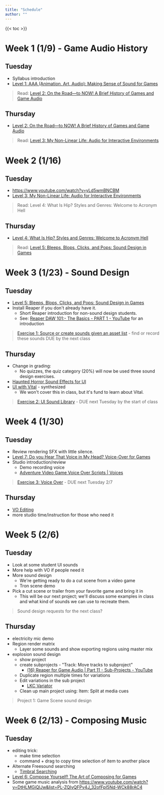 ```yaml
---
title: "Schedule"
author: ""
---
```


{{< toc >}}

# Week 1 (1/9) - Game Audio History

## Tuesday

- Syllabus introduction
- [Level 1: AAA \(Animation, Art, Audio\): Making Sense of Sound for Games](../lectures/week-1/level-1/)

> Read: [Level 2: On the Road—to NOW! A Brief History of Games and Game Audio](https://learning.oreilly.com/library/view/the-essential-guide/9780415706704/xhtml/Ch02.xhtml)

## Thursday

- [Level 2: On the Road—to NOW! A Brief History of Games and Game Audio](../lectures/week-1/level-2/)

> Read: [Level 3: My Non-Linear Life: Audio for Interactive Environments](https://learning.oreilly.com/library/view/the-essential-guide/9780415706704/xhtml/Ch03.xhtml)

# Week 2 (1/16)

## Tuesday

- https://www.youtube.com/watch?v=yLd5wmBNCBM
- [Level 3: My Non-Linear Life: Audio for Interactive Environments](../lectures/week-2/level-3/)

> Read: Level 4: What Is Hip? Styles and Genres: Welcome to Acronym Hell

## Thursday

- [Level 4: What Is Hip? Styles and Genres: Welcome to Acronym Hell](../lectures/week-2/level-4/)

> Read: [Level 5: Bleeps, Blops, Clicks, and Pops: Sound Design in Games](x-devonthink-item://23D22D35-AF1E-4EE1-ABAE-1BD00AA2D0A6?page=91)

# Week 3 (1/23) - Sound Design

## Tuesday

- [Level 5: Bleeps, Blops, Clicks, and Pops: Sound Design in Games](../lectures/week-3/level-5/)
- Install Reaper if you don't already have it.
  - Short Reaper introduction for non-sound design students.
  - See: [Reaper DAW 101:- The Basics - PART 1 - YouTube](https://www.youtube.com/watch?v=JwDcTPn2dvc) for an introduction

> [Exercise 1: Source or create sounds given an asset list](../assignments/exercises/exercise-1/) - find or record these sounds
> DUE by the next class

## Thursday

- Change in grading:
  - No quizzes, the quiz category (20%) will now be used three sound design exercises.
- [Haunted Horror Sound Effects for UI](../lectures/week-3/ui-effects-horror/)
- [UI with Vital](https://www.youtube.com/watch?v=2h5iOE7Txys) - synthesized
  - We won't cover this in class, but it's fund to learn about Vital.

> [Exercise 2: UI Sound Library](../assignments/exercises/exercise-2/) - DUE next Tuesday by the start of class

# Week 4 (1/30)

## Tuesday

- Review rendering SFX with little silence.
- [Level 7: Do you Hear That Voice in My Head? Voice-Over for Games](../lectures/week-4/level-7/)
- Studio introduction/review
  - Demo recording voice
  - [Adventure Video Game Voice Over Scripts | Voices](https://www.voices.com/blog/adventure-video-game-voice-over-scripts/)

> [Exercise 3: Voice Over](../assignments/exercises/exercise-3/) - DUE next Tuesday 2/7

## Thursday

- [VO Editing](../lectures/week-4/vo-editing/)
- more studio time/instruction for those who need it

# Week 5 (2/6)

## Tuesday

- Look at some student UI sounds
- More help with VO if people need it
- More sound design
  - We're getting ready to do a cut scene from a video game
  - Tron scene demo
- Pick a cut scene or trailer from your favorite game and bring it in
  - This will be our next project; we'll discuss some examples in class and what kind of sounds we can use to recreate them.

> Sound design requests for the next class?

## Thursday

- electricity mic demo
- Region render matrix
  - Layer some sounds and show exporting regions using master mix
- explosion sound design
  - show project
  - create subprojects - "Track: Move tracks to subproject"
    - [(16) Reaper for Game Audio | Part 11 - Sub-Projects - YouTube](https://www.youtube.com/watch?v=UOodjB31a3g)
  - Duplicate region multiple times for variations
  - Edit variations in the sub project
    - [LKC Variator](https://www.lkctools.com/variator)
  - Clean up main project using: Item: Split at media cues

> Project 1: Game Scene sound design

# Week 6 (2/13) - Composing Music

## Tuesday

- editing trick:
  - make time selection
  - command + drag to copy time selection of item to another place
- Alternate Freesound searching
  - [Timbral Searching](https://andyp103.github.io/FreesoundTimbralSearch/)
- [Level 6: Compose Yourself! The Art of Composing for Games](../lectures/week-6/level-6/)
- Some game music analysis from https://www.youtube.com/watch?v=DtHLMGiQlJw&list=PL-ZQIvQFPv4J_32ofFpI5Nd-WCk88rAC4

<!--

## Thursday

- Project 1 due - watch game clips in class- 30 x 8 = 4 minutes?
- Show musical example from the Wwwise tutorial
- make a short looping composition?
  - or take a piece of linear music and convert it to make certain sections loopable
- [Interactive Game Music Basics in Reaper & Wwise - Demo by Carlos Eiene ](https://www.youtube.com/watch?v=wnJH022Z6Mg)
- Producing perfect looping audio in Reaper - show examples of each of these
  - - Sound effects
  * A good example of a looping sound effect is a weapon effect in an FPS game\, such as machine gun
  * Holding down the appropriate button or firing key triggers the loop to play indefinitely \(or until you run out of bullets\)
  * Or\, more interestingly\, trigger an ending sound \(like a single shot or with shell casings clattering on the ground\)

* Ambient backgrounds

  - Location loops are extremely common in games of all shapes and sizes
  - Outdoor locations or tailored indoor acoustic environments in general use longer audio clips in order to avoid a sense of repetition
  - One technique for developing a well\-crafted loop might be to have the same audio material at the beginning and end
  - Another technique is to use a few ambient loops of slightly differing length playing together

* Music soundtracks
  - In many games\, producers want a lot of music\, but just don’t have the audio budget available
  - In such cases\, looping is a necessary evil
  - We have all at one time or another become aware of a repetitive music score in a game
  - Today\, there are a ton of very clever techniques that are used to give the player a feeling that there is more music around than there really is

> Read: [Level 10: ‘Silly Human…’: How Game Engines Think](x-devonthink-item://23D22D35-AF1E-4EE1-ABAE-1BD00AA2D0A6?page=167)

# Week 7 (2/20) - Audio Implementation

## Tuesday


- [Level 10: ‘Silly Human…’: How Game Engines Think](x-devonthink-item://4767377B-0F49-4E80-9448-FE08484FBBB5)

> Read: [Level 8: Meet the Middleman: Understanding Audio Middleware](x-devonthink-item://23D22D35-AF1E-4EE1-ABAE-1BD00AA2D0A6?page=141)

## Thursday

- [Chapter 10 Quiz](x-devonthink-item://FAA6494E-0D1C-4803-AAF4-53E6418F29E2)
- [Level 8: Meet the Middleman: Understanding Audio Middleware](x-devonthink-item://23E390E6-A37E-41DF-AF8F-E0CF272E6491)

> Homework: Download and Install the Unity Hub and Wwise Launcher. Instructions here: [Game Audio with Unity and Wwise Part 1: Intro and Installation](x-devonthink-item://E8912CA4-3E85-4798-B77C-A1EC61126FCC?section=installation). It is VERY important to do this ahead of time. If we all try to download these simultaneously, the network will cry!

# Week 8 (2/27)

## Tuesday

- [Chapter 8 Quiz](x-devonthink-item://8C5472FE-52F8-4855-9A31-A0504FAAA223)
- [Game Audio with Unity and Wwise Part 1: Intro and Installation](x-devonthink-item://E8912CA4-3E85-4798-B77C-A1EC61126FCC)
- [Level 11: Unify My World: Audio in Unity 3D](x-devonthink-item://23D22D35-AF1E-4EE1-ABAE-1BD00AA2D0A6?page=179)

// TODO: take some notes on these videos to better understand what to do for projects

> Go [here](x-devonthink-item://203BCE38-5570-4868-BF4F-ED46C709689F?section=thesoundswewilluse) for instructions to download the sounds we'll use for our project. This collection si quite large, so you must download it before class.
> [Project 2: First Person actions in Wwise](x-devonthink-item://BF92422A-DDC8-462B-8668-4692381000EE) - DUE 3/21, after spring break

## Thursday

- [Part 2: Let there be Sound!](x-devonthink-item://203BCE38-5570-4868-BF4F-ED46C709689F)

# Week 9 (3/6)

## Tuesday

- [Part 3: Position, Attenuation, and Profiling](x-devonthink-item://8D30D068-B166-43D6-9FE6-E3ED19EC86BD)

## Thursday

[(116) Game Audio with Unity and Wwise Part 4: Random Containers, Switches and Basic Scripting - YouTube](https://www.youtube.com/watch?v=UH7OEm_g9Mg&list=PLzlEBXWjqM97U5rHMERc82sTXRBoSB_Fu&index=4)

> Another implementation project will be due at the end of week 12, one game scene including first-person actions, ambiance, etc. Make sure it covers all the elements we learned from the Wagner videos: random containers, switches, states, game states, blend containers, audio buses, mixing, and reverb zones. Use a scene from one of the example games you found.

# Week 10 (3/13)

- Spring Break - No Classes

# Week 11 (3/20)

## Tuesday

- Project 2 DUE

[(116) Game Audio with Unity and Wwise Part 5: Position Types, States, Game Parameters and Blend Containers - YouTube](https://www.youtube.com/watch?v=9HnVMWix0Sw&list=PLzlEBXWjqM97U5rHMERc82sTXRBoSB_Fu&index=5)

## Thursday

[(116) Game Audio with Unity and Wwise Part 6: Audio Buses, Mixing, and Reverb Zones - YouTube](https://www.youtube.com/watch?v=st9YiYqDWV0&list=PLzlEBXWjqM97U5rHMERc82sTXRBoSB_Fu&index=6)

# Week 12 (3/27)

## Tuesday

[(116) Game Audio with Unity and Wwise Part 7: Interactive Music - YouTube](https://www.youtube.com/watch?v=dPWLq48cBOo&list=PLzlEBXWjqM97U5rHMERc82sTXRBoSB_Fu&index=7)

## Thursday

- Project 3 DUE - present projects and play through a build of each project as a class.

# Week 13 (4/3) - Start final

## Tuesday

- Playtest games from the game design student's final projects.
- Give a few options from the more complex example games from other schools if the DSU ones are not finished enough.
- Pick a group of 3-4 and a game you would like to work on.
- Propose a section of the game that includes an appropriate difficulty level.

## Thursday

- Meet to work on projects
- Integrate Wwise and ReaWwise if we haven't already.

# Week 14 (4/10)

## Tuesday

- Meet to work on projects

## Thursday

- Meet to work on projects

# Week 15 (4/17)

## Tuesday

- Meet to work on projects

## Thursday

- Meet to work on projects

# Week 16 (4/24)

> Exam - Thursday, May 4th 1:00 - 3:00 pm -->
